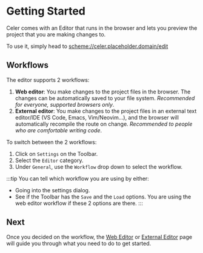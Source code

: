 # Getting Started
Celer comes with an Editor that runs in the browser and lets you preview the project that you are making changes to.

To use it, simply head to [scheme://celer.placeholder.domain/edit](scheme://celer.placeholder.domain/edit)

## Workflows
The editor supports 2 workflows:
1. **Web editor**: You make changes to the project files in the browser. The changes can be automatically saved to your file system. *Recommended for everyone, supported browsers only*.
2. **External editor**: You make changes to the project files in an external text editor/IDE (VS Code, Emacs, Vim/Neovim...), and the browser will automatically recompile the route on change. *Recommended to people who are comfortable writing code*.

To switch between the 2 workflows:
1. Click on <FluentIcon name="Settings20Regular"/> `Settings` on the Toolbar.
2. Select the <FluentIcon name="Code20Regular" /> `Editor` category.
3. Under `General`, use the `Workflow` drop down to select the workflow.

:::tip
You can tell which workflow you are using by either:
- Going into the settings dialog.
- See if the Toolbar has the <FluentIcon name="Save20Regular" /> `Save` and the <FluentIcon name="FolderArrowUp20Regular" /> `Load` options.
You are using the web editor workflow if these 2 options are there.
:::

## Next
Once you decided on the workflow, the [Web Editor](./web.md) or [External Editor](./external.md)
page will guide you through what you need to do to get started.
